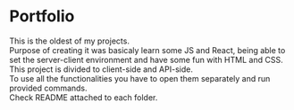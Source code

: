 # Portfolio

This is the oldest of my projects. \
Purpose of creating it was basicaly learn some JS and React, being able to set the server-client environment and have some fun with HTML and CSS. \
This project is divided to client-side and API-side. \
To use all the functionalities you have to open them separately and run provided commands. \
Check README attached to each folder.

